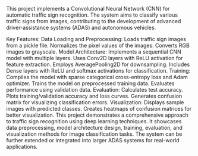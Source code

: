 This project implements a Convolutional Neural Network (CNN) for automatic traffic sign recognition. The system aims to classify various traffic signs from images, contributing to the development of advanced driver-assistance systems (ADAS) and autonomous vehicles.

Key Features:
    Data Loading and Preprocessing:
    Loads traffic sign images from a pickle file.
    Normalizes the pixel values of the images.
    Converts RGB images to grayscale.
    Model Architecture:
    Implements a sequential CNN model with multiple layers.
    Uses Conv2D layers with ReLU activation for feature extraction.
    Employs AveragePooling2D for downsampling.
    Includes Dense layers with ReLU and softmax activations for classification.
    Training:
    Compiles the model with sparse categorical cross-entropy loss and Adam optimizer.
    Trains the model on preprocessed training data.
    Evaluates performance using validation data.
    Evaluation:
    Calculates test accuracy.
    Plots training/validation accuracy and loss curves.
    Generates confusion matrix for visualizing classification errors.
    Visualization:
    Displays sample images with predicted classes.
    Creates heatmaps of confusion matrices for better visualization.
This project demonstrates a comprehensive approach to traffic sign recognition using deep learning techniques. It showcases data preprocessing, model architecture design, training, evaluation, and visualization methods for image classification tasks. The system can be further extended or integrated into larger ADAS systems for real-world applications.